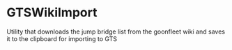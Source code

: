 GTSWikiImport
=============

Utility that downloads the jump bridge list from the goonfleet wiki and saves it to the clipboard for importing to GTS